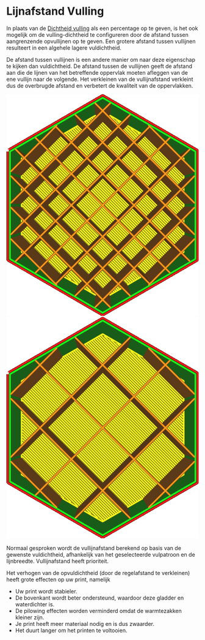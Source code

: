 Lijnafstand Vulling
====
In plaats van de [Dichtheid vulling](infill_sparse_density.md) als een percentage op te geven, is het ook mogelijk om de vulling-dichtheid te configureren door de afstand tussen aangrenzende opvullijnen op te geven. Een grotere afstand tussen vullijnen resulteert in een algehele lagere vuldichtheid.

De afstand tussen vullijnen is een andere manier om naar deze eigenschap te kijken dan vuldichtheid. De afstand tussen de vullijnen geeft de afstand aan die de lijnen van het betreffende oppervlak moeten afleggen van de ene vullijn naar de volgende. Het verkleinen van de vullijnafstand verkleint dus de overbrugde afstand en verbetert de kwaliteit van de oppervlakken.

![4mm afstand tussen de lijnen, wat een vulling-dichtheid van 20% geeft](../../../articles/images/infill_pattern_grid.png)
![8mm afstand tussen de lijnen, wat een vulling-dichtheid van 10% geeft](../../../articles/images/infill_sparse_density_low.png)

Normaal gesproken wordt de vullijnafstand berekend op basis van de gewenste vuldichtheid, afhankelijk van het geselecteerde vulpatroon en de lijnbreedte. Vullijnafstand heeft prioriteit.

Het verhogen van de opvuldichtheid (door de regelafstand te verkleinen) heeft grote effecten op uw print, namelijk
* Uw print wordt stabieler.
* De bovenkant wordt beter ondersteund, waardoor deze gladder en waterdichter is.
* De pilowing effecten worden verminderd omdat de warmtezakken kleiner zijn.
* Je print heeft meer materiaal nodig en is dus zwaarder.
* Het duurt langer om het printen te voltooien.
